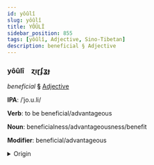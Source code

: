 ```yaml
---
id: yôûlî
slug: yôûlî
title: YÔÛLÎ
sidebar_position: 855
tags: [yôûlî, Adjective, Sino-Tibetan]
description: beneficial § Adjective
---
```


### yôûlî&emsp;<span kind="abugida">ɀıɽʄʓɟ</span>

*beneficial* **§** [Adjective](../../tags/Adjective)

**IPA**: /ˈjo.u.li/

**Verb**: to be beneficial/advantageous

**Noun**: beneficialness/advantageousness/benefit

**Modifier**: beneficial/advantageous

<details>
    <summary>Origin</summary>
    Mandarin 有利 yǒulì /joʊ̯li/<br/>
    <em>Sino-Tibetan Language Family</em>
</details>